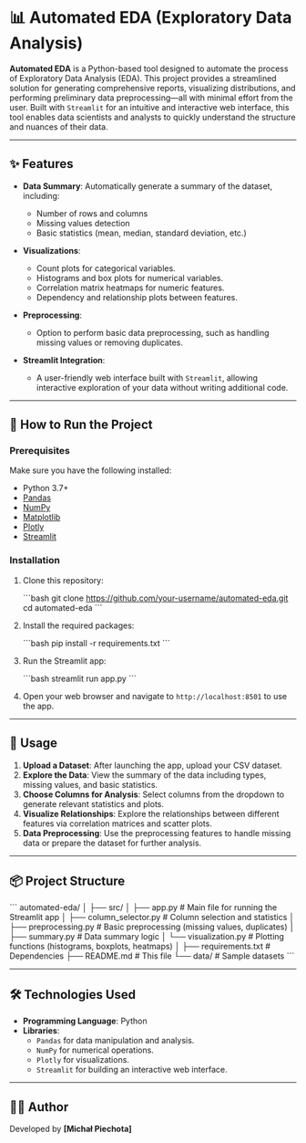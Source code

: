 
# 📊 Automated EDA (Exploratory Data Analysis)

**Automated EDA** is a Python-based tool designed to automate the process of Exploratory Data Analysis (EDA). This project provides a streamlined solution for generating comprehensive reports, visualizing distributions, and performing preliminary data preprocessing—all with minimal effort from the user. Built with `Streamlit` for an intuitive and interactive web interface, this tool enables data scientists and analysts to quickly understand the structure and nuances of their data.

---

## ✨ Features

- **Data Summary**: Automatically generate a summary of the dataset, including:
  - Number of rows and columns
  - Missing values detection
  - Basic statistics (mean, median, standard deviation, etc.)

- **Visualizations**:
  - Count plots for categorical variables.
  - Histograms and box plots for numerical variables.
  - Correlation matrix heatmaps for numeric features.
  - Dependency and relationship plots between features.

- **Preprocessing**:
  - Option to perform basic data preprocessing, such as handling missing values or removing duplicates.

- **Streamlit Integration**:
  - A user-friendly web interface built with `Streamlit`, allowing interactive exploration of your data without writing additional code.

---

## 🚀 How to Run the Project

### Prerequisites
Make sure you have the following installed:

- Python 3.7+
- [Pandas](https://pandas.pydata.org/)
- [NumPy](https://numpy.org/)
- [Matplotlib](https://matplotlib.org/)
- [Plotly](https://plotly.com/)
- [Streamlit](https://streamlit.io/)

### Installation
1. Clone this repository:

    \`\`\`bash
    git clone https://github.com/your-username/automated-eda.git
    cd automated-eda
    \`\`\`

2. Install the required packages:

    \`\`\`bash
    pip install -r requirements.txt
    \`\`\`

3. Run the Streamlit app:

    \`\`\`bash
    streamlit run app.py
    \`\`\`

4. Open your web browser and navigate to `http://localhost:8501` to use the app.

---

## 🔧 Usage

1. **Upload a Dataset**: After launching the app, upload your CSV dataset.
2. **Explore the Data**: View the summary of the data including types, missing values, and basic statistics.
3. **Choose Columns for Analysis**: Select columns from the dropdown to generate relevant statistics and plots.
4. **Visualize Relationships**: Explore the relationships between different features via correlation matrices and scatter plots.
5. **Data Preprocessing**: Use the preprocessing features to handle missing data or prepare the dataset for further analysis.

---

## 📦 Project Structure

\`\`\`
automated-eda/
│
├── src/
│   ├── app.py                 # Main file for running the Streamlit app
│   ├── column_selector.py     # Column selection and statistics
│   ├── preprocessing.py       # Basic preprocessing (missing values, duplicates)
│   ├── summary.py             # Data summary logic
│   └── visualization.py       # Plotting functions (histograms, boxplots, heatmaps)
│
├── requirements.txt           # Dependencies
├── README.md                  # This file
└── data/                      # Sample datasets
\`\`\`

---

## 🛠️ Technologies Used

- **Programming Language**: Python
- **Libraries**:
  - `Pandas` for data manipulation and analysis.
  - `NumPy` for numerical operations.
  - `Plotly` for visualizations.
  - `Streamlit` for building an interactive web interface.

---

## 👨‍💻 Author

Developed by **[Michał Piechota]**